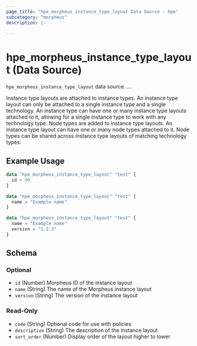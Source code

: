 ```yaml
---
page_title: "hpe_morpheus_instance_type_layout Data Source - hpe"
subcategory: "morpheus"
description: |-
  
---
```

# hpe_morpheus_instance_type_layout (Data Source)



`hpe_morpheus_instance_type_layout` data source ....

Instance type layouts are attached to instance types. An instance type layout can only be attached to a single instance type and a single technology. An instance type can have one or many instance type layouts attached to it, allowing for a single instance type to work with any technology type. Node types are added to instance type layouts. An instance type layout can have one or many node types attached to it. Node types can be shared across instance type layouts of matching technology types.

## Example Usage

```terraform
data "hpe_morpheus_instance_type_layout" "test" {
  id = 99
}
```

```terraform
data "hpe_morpheus_instance_type_layout" "test" {
  name = "Example name" 
}
```

```terraform
data "hpe_morpheus_instance_type_layout" "test" {
  name = "Example name" 
  version = "1.2.3"
}
```

<!-- schema generated by tfplugindocs -->
## Schema

### Optional

- `id` (Number) Morpheus ID of the instance layout
- `name` (String) The name of the Morpheus instance layout
- `version` (String) The version of the instance layout

### Read-Only

- `code` (String) Optional code for use with policies
- `description` (String) The description of the instance layout
- `sort_order` (Number) Display order of the layout higher to lower
